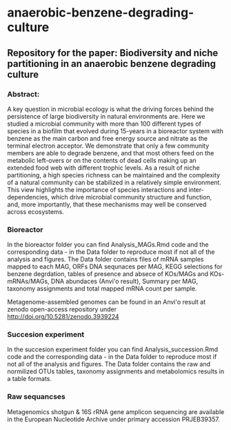 # anaerobic-benzene-degrading-culture
## Repository for the paper: Biodiversity and niche partitioning in an anaerobic benzene degrading culture
### Abstract:
A key question in microbial ecology is what the driving forces behind the persistence of large biodiversity in natural environments are. Here we studied a microbial community with more than 100 different types of species in a biofilm that evolved during 15-years in a bioreactor system with benzene as the main carbon and free energy source and nitrate as the terminal electron acceptor. We demonstrate that only a few community members are able to degrade benzene, and that most others feed on the metabolic left-overs or on the contents of dead cells making up an extended food web with different trophic levels. As a result of niche partitioning, a high species richness can be maintained and the complexity of a natural community can be stabilized in a relatively simple environment. This view highlights the importance of species interactions and inter-dependencies, which drive microbial community structure and function, and, more importantly, that these mechanisms may well be conserved across ecosystems.

### Bioreactor
In the bioreactor folder you can find Analysis_MAGs.Rmd code and the corresponding data - in the Data folder to reproduce most if not all of the analysis and figures. The Data folder contains files of mRNA samples mapped to each MAG, ORFs DNA sequnaces per MAG, KEGG selections for benzene degrdation, tables of presence and absece of KOs/MAGs and KOs-mRNAs/MAGs, DNA abundaces (Anvi'o result), Summary per MAG, taxonomy assignments and total mapped mRNA count per sample.

Metagenome-assembled genomes can be found in an Anvi'o result at zenodo open-access repository under http://doi.org/10.5281/zenodo.3939224

### Succesion experiment
In the succesion experiment folder you can find Analysis_succession.Rmd code and the corresponding data - in the Data folder to reproduce most if not all of the analysis and figures. The Data folder contains the raw and normilized OTUs tables, taxonomy assignments and metabolomics results in a table formats.

### Raw sequancses
Metagenomics shotgun \& 16S rRNA gene amplicon sequencing are available in the European Nucleotide Archive under primary accession PRJEB39357.

